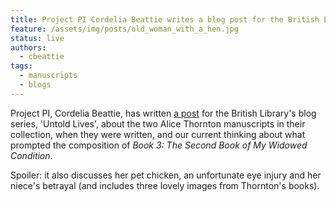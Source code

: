```yaml
---
title: Project PI Cordelia Beattie writes a blog post for the British Library
feature: /assets/img/posts/old_woman_with_a_hen.jpg
status: live
authors:
  - cbeattie
tags:
  - manuscripts
  - blogs
---
```


 Project PI, Cordelia Beattie, has written [a post](https://blogs.bl.uk/untoldlives/2023/05/bringing-up-a-chicken-to-peck-out-their-eye-a-nieces-betrayal.html) for the British Library's blog series, 'Untold Lives', about the two Alice Thornton manuscripts in their collection, when they were written, and our current thinking about what prompted the composition of *Book 3: The Second Book of My Widowed Condition*. 

 Spoiler: it also discusses her pet chicken, an unfortunate eye injury and her niece's betrayal (and includes three lovely images from Thornton's books).

